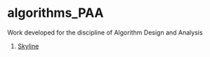 # algorithms_PAA
Work developed for the discipline of Algorithm Design and Analysis

1. [Skyline](https://github.com/RooD7/algorithms_PAA/tree/master/01_skyline)
